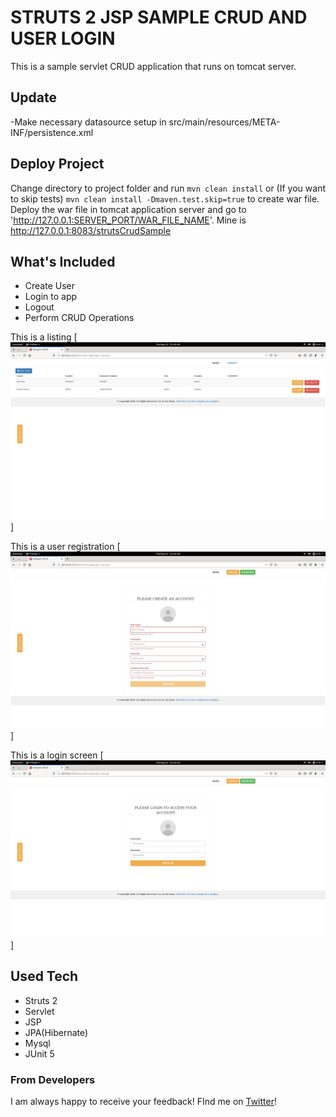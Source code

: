 # STRUTS 2 JSP SAMPLE CRUD AND USER LOGIN

This is a sample servlet CRUD application that runs on tomcat server. 

## Update
-Make necessary datasource setup in src/main/resources/META-INF/persistence.xml

## Deploy Project
Change directory to project folder and  run `mvn clean install`  or (If you want to skip tests) `mvn clean install -Dmaven.test.skip=true`  to create war file.
Deploy the war file in tomcat application server and go to 'http://127.0.0.1:SERVER_PORT/WAR_FILE_NAME'. Mine is http://127.0.0.1:8083/strutsCrudSample

## What's Included 
- Create User
- Login to app
- Logout
- Perform CRUD Operations

This is a listing
[<img src="screens/list.png" alt="Sample list"  />]

This is a user registration
[<img src="screens/register.png" alt="Sample registration"  />]

This is a login screen
[<img src="screens/login.png" alt="Sample login"  />]


## Used Tech
- Struts 2
- Servlet
- JSP
- JPA(Hibernate)
- Mysql
- JUnit 5


### From Developers

I am always happy to receive your feedback!
FInd me on [Twitter](https://twitter.com/julian_geniuz)!

